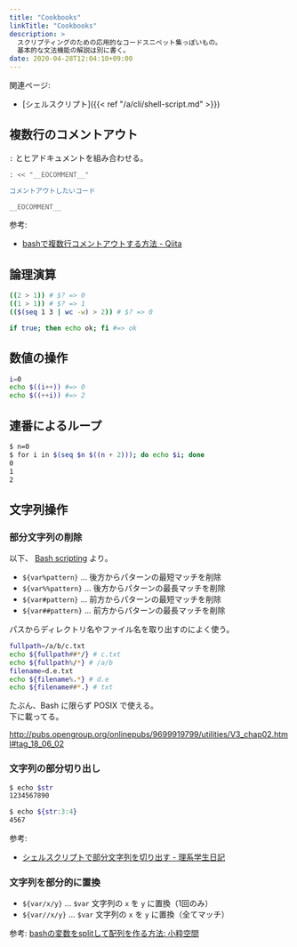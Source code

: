 ```yaml
---
title: "Cookbooks"
linkTitle: "Cookbooks"
description: >
  スクリプティングのための応用的なコードスニペット集っぽいもの。
  基本的な文法機能の解説は別に書く。
date: 2020-04-28T12:04:10+09:00
---
```


関連ページ:

- [シェルスクリプト]({{< ref "/a/cli/shell-script.md" >}})

## 複数行のコメントアウト

`:` とヒアドキュメントを組み合わせる。

```sh
: << "__EOCOMMENT__"

コメントアウトしたいコード

__EOCOMMENT__
```

参考:

- [bashで複数行コメントアウトする方法 - Qiita](https://qiita.com/imura81gt/items/a2998147bd7ae8056b26 "bashで複数行コメントアウトする方法 - Qiita")

## 論理演算

```bash
((2 > 1)) # $? => 0
((1 > 1)) # $? => 1
(($(seq 1 3 | wc -w) > 2)) # $? => 0

if true; then echo ok; fi #=> ok
```

## 数値の操作

```bash
i=0
echo $((i++)) #=> 0
echo $((++i)) #=> 2
```

## 連番によるループ

```bash
$ n=0
$ for i in $(seq $n $((n + 2))); do echo $i; done
0
1
2
```

## 文字列操作
### 部分文字列の削除

以下、 [Bash scripting](http://iishikawa.s371.xrea.com/note/bash-script.html#idm2045339272) より。

- `${var%pattern}` … 後方からパターンの最短マッチを削除
- `${var%%pattern}` … 後方からパターンの最長マッチを削除
- `${var#pattern}` … 前方からパターンの最短マッチを削除
- `${var##pattern}` … 前方からパターンの最長マッチを削除

パスからディレクトリ名やファイル名を取り出すのによく使う。

```bash
fullpath=/a/b/c.txt
echo ${fullpath##*/} # c.txt
echo ${fullpath%/*} # /a/b
filename=d.e.txt
echo ${filename%.*} # d.e
echo ${filename##*.} # txt
```

たぶん、Bash に限らず POSIX で使える。  
下に載ってる。

http://pubs.opengroup.org/onlinepubs/9699919799/utilities/V3_chap02.html#tag_18_06_02

### 文字列の部分切り出し

```bash
$ echo $str
1234567890

$ echo ${str:3:4}
4567
```

参考:

- [シェルスクリプトで部分文字列を切り出す - 理系学生日記](http://kiririmode.hatenablog.jp/entry/20170913/1505228400)

### 文字列を部分的に置換

- `${var/x/y}` ... `$var` 文字列の `x` を `y` に置換（1回のみ）
- `${var//x/y}` ... `$var` 文字列の `x` を `y` に置換（全てマッチ）

参考: [bashの変数をsplitして配列を作る方法: 小粋空間](http://www.koikikukan.com/archives/2019/05/09-235555.php)
